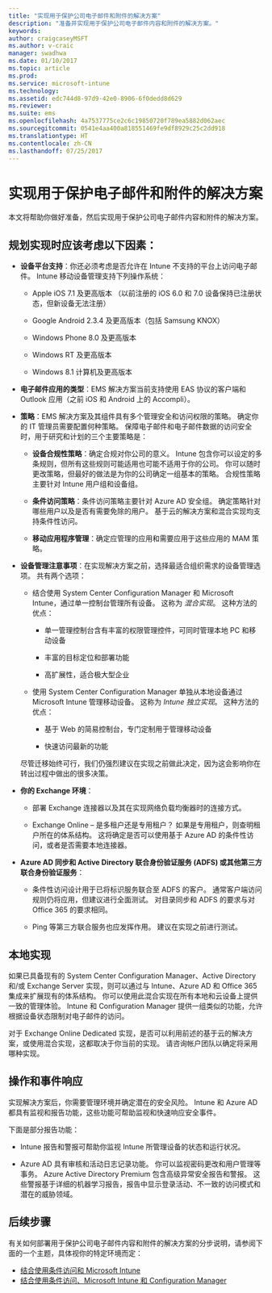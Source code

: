 ```yaml
---
title: "实现用于保护公司电子邮件和附件的解决方案"
description: "准备并实现用于保护公司电子邮件内容和附件的解决方案。"
keywords: 
author: craigcaseyMSFT
ms.author: v-craic
manager: swadhwa
ms.date: 01/10/2017
ms.topic: article
ms.prod: 
ms.service: microsoft-intune
ms.technology: 
ms.assetid: edc744d8-97d9-42e0-8906-6f0dedd8d629
ms.reviewer: 
ms.suite: ems
ms.openlocfilehash: 4a7537775ce2c6c19850720f789ea5882d062aec
ms.sourcegitcommit: 0541e4aa400a818551469fe9df8929c25c2dd918
ms.translationtype: HT
ms.contentlocale: zh-CN
ms.lasthandoff: 07/25/2017
---
```

# <a name="implementing-your-solution-for-protecting-email-and-attachments"></a>实现用于保护电子邮件和附件的解决方案
本文将帮助你做好准备，然后实现用于保护公司电子邮件内容和附件的解决方案。

## <a name="what-you-should-consider-when-planning-your-implementation"></a>规划实现时应该考虑以下因素：

-   **设备平台支持**：你还必须考虑是否允许在 Intune 不支持的平台上访问电子邮件。 Intune 移动设备管理支持下列操作系统：

    -   Apple iOS 7.1 及更高版本 （以前注册的 iOS 6.0 和 7.0 设备保持已注册状态，但新设备无法注册）

    -   Google Android 2.3.4 及更高版本（包括 Samsung KNOX）

    -   Windows Phone 8.0 及更高版本

    -   Windows RT 及更高版本

    -   Windows 8.1 计算机及更高版本

-   **电子邮件应用的类型**：EMS 解决方案当前支持使用 EAS 协议的客户端和 Outlook 应用（之前 iOS 和 Android 上的 Accompli）。

-   **策略**：EMS 解决方案及其组件具有多个管理安全和访问权限的策略。 确定你的 IT 管理员需要配置何种策略。 保障电子邮件和电子邮件数据的访问安全时，用于研究和计划的三个主要策略是：

    -   **设备合规性策略**：确定合规对你公司的意义。 Intune 包含你可以设定的多条规则，但所有这些规则可能适用也可能不适用于你的公司。 你可以随时更改策略，但最好的做法是为你的公司确定一组基本的策略。 合规性策略主要针对 Intune 用户组和设备组。

    -   **条件访问策略**：条件访问策略主要针对 Azure AD 安全组。 确定策略针对哪些用户以及是否有需要免除的用户。 基于云的解决方案和混合实现均支持条件性访问。

    -   **移动应用程序管理**：确定应管理的应用和需要应用于这些应用的 MAM 策略。

-   **设备管理注意事项**：在实现解决方案之前，选择最适合组织需求的设备管理选项。 共有两个选项：

    -   结合使用 System Center Configuration Manager 和 Microsoft Intune，通过单一控制台管理所有设备。 这称为 *混合实现*。 这种方法的优点：

        -   单一管理控制台含有丰富的权限管理控件，可同时管理本地 PC 和移动设备

        -   丰富的目标定位和部署功能

        -   高扩展性，适合极大型企业

    -   使用 System Center Configuration Manager 单独从本地设备通过 Microsoft Intune 管理移动设备。 这称为 *Intune 独立实现*。 这种方法的优点：

        -   基于 Web 的简易控制台，专门定制用于管理移动设备

        -   快速访问最新的功能

    尽管迁移始终可行，我们仍强烈建议在实现之前做此决定，因为这会影响你在转出过程中做出的很多决策。

-   **你的 Exchange 环境**：

    -   部署 Exchange 连接器以及其在实现网络负载均衡器时的连接方式。

    -   Exchange Online – 是多租户还是专用租户？ 如果是专用租户，则查明租户所在的体系结构。 这将确定是否可以使用基于 Azure AD 的条件性访问，或者是否需要本地连接器。

-   **Azure AD 同步和 Active Directory 联合身份验证服务 (ADFS) 或其他第三方联合身份验证服务**：

    -   条件性访问设计用于已将标识服务联合至 ADFS 的客户。 通常客户端访问规则仍将应用，但建议进行全面测试。 对目录同步和 ADFS 的要求与对 Office 365 的要求相同。

    -   Ping 等第三方联合服务也应发挥作用。 建议在实现之前进行测试。

## <a name="on-premises-implementation"></a>本地实现
如果已具备现有的 System Center Configuration Manager、Active Directory 和/或 Exchange Server 实现，则可以通过与 Intune、Azure AD 和 Office 365 集成来扩展现有的体系结构。 你可以使用此混合实现在所有本地和云设备上提供一致的管理体验。 Intune 和 Configuration Manager 提供一组类似的功能，允许根据设备状态限制对电子邮件的访问。

对于 Exchange Online Dedicated 实现，是否可以利用前述的基于云的解决方案，或使用混合实现，这都取决于你当前的实现。 请咨询帐户团队以确定将采用哪种实现。

## <a name="operations-and-incidence-response"></a>操作和事件响应
实现解决方案后，你需要管理环境并确定潜在的安全风险。 Intune 和 Azure AD 都具有监视和报告功能，这些功能可帮助监视和快速响应安全事件。

下面是部分报告功能：

-   Intune 报告和警报可帮助你监视 Intune 所管理设备的状态和运行状况。

-   Azure AD 具有审核和活动日志记录功能。 你可以监视密码更改和用户管理等事务。 Azure Active Directory Premium 包含高级异常安全报告和警报。 这些警报基于详细的机器学习报告，报告中显示登录活动、不一致的访问模式和潜在的威胁领域。

## <a name="where-to-go-from-here"></a>后续步骤
有关如何部署用于保护公司电子邮件内容和附件的解决方案的分步说明，请参阅下面的一个主题，具体视你的特定环境而定：

- [结合使用条件访问和 Microsoft Intune](conditional-access-intune.md)
- [结合使用条件访问、Microsoft Intune 和 Configuration Manager](conditional-access-intune-configmgr.md)
